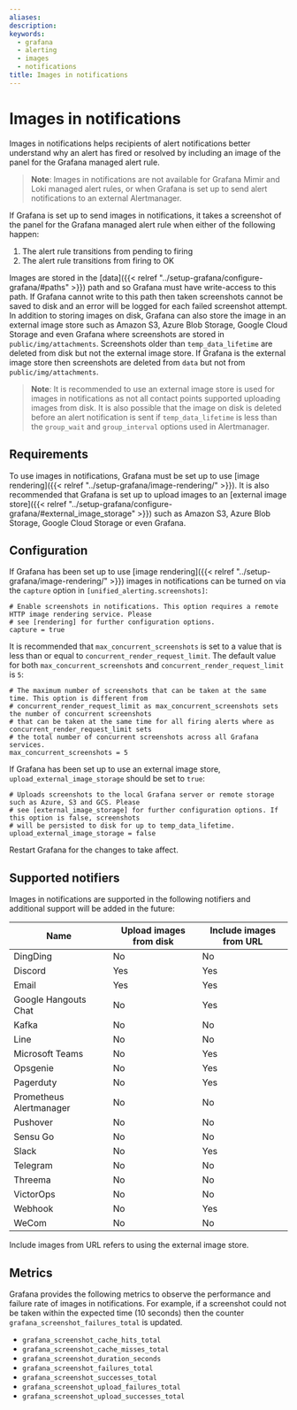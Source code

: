 ```yaml
---
aliases:
description:
keywords:
  - grafana
  - alerting
  - images
  - notifications
title: Images in notifications
---
```


# Images in notifications

Images in notifications helps recipients of alert notifications better understand why an alert has fired or resolved by including an image of the panel for the Grafana managed alert rule.

> **Note**: Images in notifications are not available for Grafana Mimir and Loki managed alert rules, or when Grafana is set up to send alert notifications to an external Alertmanager.

If Grafana is set up to send images in notifications, it takes a screenshot of the panel for the Grafana managed alert rule when either of the following happen:

1. The alert rule transitions from pending to firing
2. The alert rule transitions from firing to OK

Images are stored in the [data]({{< relref "../setup-grafana/configure-grafana/#paths" >}}) path and so Grafana must have write-access to this path. If Grafana cannot write to this path then taken screenshots cannot be saved to disk and an error will be logged for each failed screenshot attempt. In addition to storing images on disk, Grafana can also store the image in an external image store such as Amazon S3, Azure Blob Storage, Google Cloud Storage and even Grafana where screenshots are stored in `public/img/attachments`. Screenshots older than `temp_data_lifetime` are deleted from disk but not the external image store. If Grafana is the external image store then screenshots are deleted from `data` but not from `public/img/attachments`.

> **Note**: It is recommended to use an external image store is used for images in notifications as not all contact points supported uploading images from disk. It is also possible that the image on disk is deleted before an alert notification is sent if `temp_data_lifetime` is less than the `group_wait` and `group_interval` options used in Alertmanager.

## Requirements

To use images in notifications, Grafana must be set up to use [image rendering]({{< relref "../setup-grafana/image-rendering/" >}}). It is also recommended that Grafana is set up to upload images to an [external image store]({{< relref "../setup-grafana/configure-grafana/#external_image_storage" >}}) such as Amazon S3, Azure Blob Storage, Google Cloud Storage or even Grafana.

## Configuration

If Grafana has been set up to use [image rendering]({{< relref "../setup-grafana/image-rendering/" >}}) images in notifications can be turned on via the `capture` option in `[unified_alerting.screenshots]`:

    # Enable screenshots in notifications. This option requires a remote HTTP image rendering service. Please
    # see [rendering] for further configuration options.
    capture = true

It is recommended that `max_concurrent_screenshots` is set to a value that is less than or equal to `concurrent_render_request_limit`. The default value for both `max_concurrent_screenshots` and `concurrent_render_request_limit` is `5`:

    # The maximum number of screenshots that can be taken at the same time. This option is different from
    # concurrent_render_request_limit as max_concurrent_screenshots sets the number of concurrent screenshots
    # that can be taken at the same time for all firing alerts where as concurrent_render_request_limit sets
    # the total number of concurrent screenshots across all Grafana services.
    max_concurrent_screenshots = 5

If Grafana has been set up to use an external image store, `upload_external_image_storage` should be set to `true`:

    # Uploads screenshots to the local Grafana server or remote storage such as Azure, S3 and GCS. Please
    # see [external_image_storage] for further configuration options. If this option is false, screenshots
    # will be persisted to disk for up to temp_data_lifetime.
    upload_external_image_storage = false

Restart Grafana for the changes to take affect.

## Supported notifiers

Images in notifications are supported in the following notifiers and additional support will be added in the future:

| Name                    | Upload images from disk | Include images from URL |
| ----------------------- | ----------------------- | ----------------------- |
| DingDing                | No                      | No                      |
| Discord                 | Yes                     | Yes                     |
| Email                   | Yes                     | Yes                     |
| Google Hangouts Chat    | No                      | Yes                     |
| Kafka                   | No                      | No                      |
| Line                    | No                      | No                      |
| Microsoft Teams         | No                      | Yes                     |
| Opsgenie                | No                      | Yes                     |
| Pagerduty               | No                      | Yes                     |
| Prometheus Alertmanager | No                      | No                      |
| Pushover                | No                      | No                      |
| Sensu Go                | No                      | No                      |
| Slack                   | No                      | Yes                     |
| Telegram                | No                      | No                      |
| Threema                 | No                      | No                      |
| VictorOps               | No                      | No                      |
| Webhook                 | No                      | Yes                     |
| WeCom                   | No                      | No                      |

Include images from URL refers to using the external image store.

## Metrics

Grafana provides the following metrics to observe the performance and failure rate of images in notifications.
For example, if a screenshot could not be taken within the expected time (10 seconds) then the counter `grafana_screenshot_failures_total` is updated.

- `grafana_screenshot_cache_hits_total`
- `grafana_screenshot_cache_misses_total`
- `grafana_screenshot_duration_seconds`
- `grafana_screenshot_failures_total`
- `grafana_screenshot_successes_total`
- `grafana_screenshot_upload_failures_total`
- `grafana_screenshot_upload_successes_total`
